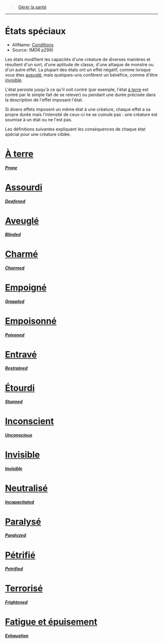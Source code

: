 ﻿---
!Items
Id: conditions_hd.md#États-spéciaux
RootId: conditions_hd.md
ParentLink: manage_health_hd.md
Name: États spéciaux
ParentName: Gérer la santé
NameLevel: 1
AltName: '[Conditions](srd_conditions.md)'
Source: (MDR p299)
Attributes: {}
AttributesDictionary: >+
  {}

---
>  [Gérer la santé](hd_manage_health.md)

---


# États spéciaux

- AltName: [Conditions](srd_conditions.md)
- Source: (MDR p299)

Les états modifient les capacités d'une créature de diverses manières et résultent d'un sort, d'une aptitude de classe, d'une attaque de monstre ou d'un autre effet. La plupart des états ont un effet négatif, comme lorsque vous êtes [aveuglé](hd_conditions_aveugle.md), mais quelques-uns confèrent un bénéfice, comme d'être [invisible](hd_conditions_invisible.md).

L'état persiste jusqu'à ce qu'il soit contré (par exemple, l'état [à terre](hd_conditions_a_terre.md) est contré par le simple fait de se relever) ou pendant une durée précisée dans la description de l'effet imposant l'état.

Si divers effets imposent un même état à une créature, chaque effet a sa propre durée mais l'intensité de ceux-ci ne se cumule pas : une créature est soumise à un état ou ne l'est pas.

Les définitions suivantes expliquent les conséquences de chaque état spécial pour une créature ciblée.



# [À terre](hd_conditions_a_terre.md)

#### _[Prone](hd_conditions_a_terre.md)_



# [Assourdi](hd_conditions_assourdi.md)

#### _[Deafened](hd_conditions_assourdi.md)_



# [Aveuglé](hd_conditions_aveugle.md)

#### _[Blinded](hd_conditions_aveugle.md)_



# [Charmé](hd_conditions_charme.md)

#### _[Charmed](hd_conditions_charme.md)_



# [Empoigné](hd_conditions_empoigne.md)

#### _[Grappled](hd_conditions_empoigne.md)_



# [Empoisonné](hd_conditions_empoisonne.md)

#### _[Poisoned](hd_conditions_empoisonne.md)_



# [Entravé](hd_conditions_entrave.md)

#### _[Restrained](hd_conditions_entrave.md)_



# [Étourdi](hd_conditions_etourdi.md)

#### _[Stunned](hd_conditions_etourdi.md)_



# [Inconscient](hd_conditions_inconscient.md)

#### _[Unconscious](hd_conditions_inconscient.md)_



# [Invisible](hd_conditions_invisible.md)

#### _[Invisible](hd_conditions_invisible.md)_



# [Neutralisé](hd_conditions_neutralise.md)

#### _[Incapacitated](hd_conditions_neutralise.md)_



# [Paralysé](hd_conditions_paralyse.md)

#### _[Paralyzed](hd_conditions_paralyse.md)_



# [Pétrifié](hd_conditions_petrifie.md)

#### _[Petrified](hd_conditions_petrifie.md)_



# [Terrorisé](hd_conditions_terrorise.md)

#### _[Frightened](hd_conditions_terrorise.md)_



# [Fatigue et épuisement](hd_conditions_fatigue_et_epuisement.md)

#### _[Exhaustion](hd_conditions_fatigue_et_epuisement.md)_

